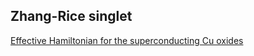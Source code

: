 
## Zhang-Rice singlet

[Effective Hamiltonian for the superconducting Cu oxides](https://journals.aps.org/prb/abstract/10.1103/PhysRevB.37.3759)
